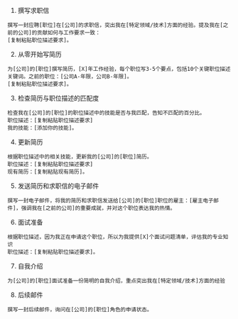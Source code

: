 1. 撰写求职信

```
撰写一封应聘[职位]在[公司]的求职信，突出我在[特定领域/技术]方面的经验。提及我在[之前的公司]的贡献如何与工作要求一致：
[复制粘贴职位描述要求]。
```

2. 从零开始写简历

```
为[公司]的[职位]撰写简历，[X]年工作经验，每个职位写3-5个要点，包括10个关键职位描述关键词。之前的职位：[公司A-年限，公司B-年限]。
[复制粘贴职位描述要求]。
```

3. 检查简历与职位描述的匹配度

```
检查我在[公司]的[职位]的职位描述中的技能是否与我匹配，告知不匹配的百分比。
职位描述：[复制粘贴职位描述要求]
我的技能：[添加你的技能]。
```

4. 更新简历

```
根据职位描述中的相关技能，更新我的[公司]的[职位]简历。
职位描述：[复制粘贴职位描述要求]
现有简历：[复制粘贴现有简历]。
```

5. 发送简历和求职信的电子邮件

```
撰写一封电子邮件，将我的简历和求职信发送给[公司]的[职位]职位的雇主：[雇主电子邮件]，强调我在[之前的公司]的重要成就，并对这个职位表达我的热情。
```

6. 面试准备

```
根据职位描述，因为我正在申请这个职位，所以为我提供[X]个面试问题清单，评估我的专业知识
职位描述：[复制粘贴职位描述要求]。
```

7. 自我介绍

```
为[公司]的[职位]面试准备一份简明的自我介绍，重点突出我在[特定领域/技术]方面的经验
```

8. 后续邮件

```
撰写一封后续邮件，询问在[公司]的[职位]角色的申请状态。
```